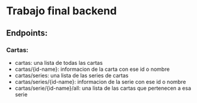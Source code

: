 # Trabajo final backend  
  
## Endpoints:  
  
### Cartas:  
- cartas: una lista de todas las cartas
- cartas/{id-name}: informacion de la carta con ese id o nombre
- cartas/series: una lista de las series de cartas
- cartas/series/{id-name}: informacion de la serie con ese id o nombre
- cartas/serie/{id-name}/all: una lista de las cartas que pertenecen a esa serie